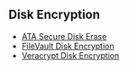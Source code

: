 ## Disk Encryption

- [ATA Secure Disk Erase](https://tinyapps.org/docs/wipe_drives_hdparm.html)
- [FileVault Disk Encryption](https://support.apple.com/en-us/HT204837)
- [Veracrypt Disk Encryption](https://www.veracrypt.fr/en/Home.html)